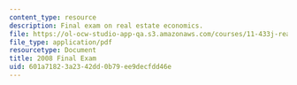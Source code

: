 ```yaml
---
content_type: resource
description: Final exam on real estate economics.
file: https://ol-ocw-studio-app-qa.s3.amazonaws.com/courses/11-433j-real-estate-economics-fall-2008/601a71823a2342dd0b79ee9decfdd46e_exam2_2008.pdf
file_type: application/pdf
resourcetype: Document
title: 2008 Final Exam
uid: 601a7182-3a23-42dd-0b79-ee9decfdd46e
---
```

